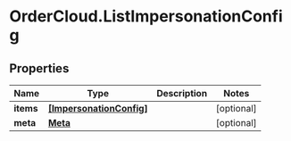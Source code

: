 # OrderCloud.ListImpersonationConfig

## Properties
Name | Type | Description | Notes
------------ | ------------- | ------------- | -------------
**items** | [**[ImpersonationConfig]**](ImpersonationConfig.md) |  | [optional] 
**meta** | [**Meta**](Meta.md) |  | [optional] 


